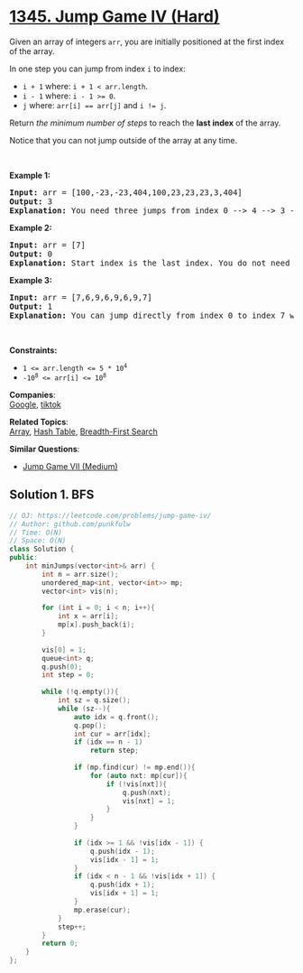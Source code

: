 # [1345. Jump Game IV (Hard)](https://leetcode.com/problems/jump-game-iv/)

<p>Given an array of&nbsp;integers <code>arr</code>, you are initially positioned at the first index of the array.</p>

<p>In one step you can jump from index <code>i</code> to index:</p>

<ul>
	<li><code>i + 1</code> where:&nbsp;<code>i + 1 &lt; arr.length</code>.</li>
	<li><code>i - 1</code> where:&nbsp;<code>i - 1 &gt;= 0</code>.</li>
	<li><code>j</code> where: <code>arr[i] == arr[j]</code> and <code>i != j</code>.</li>
</ul>

<p>Return <em>the minimum number of steps</em> to reach the <strong>last index</strong> of the array.</p>

<p>Notice that you can not jump outside of the array at any time.</p>

<p>&nbsp;</p>
<p><strong>Example 1:</strong></p>

<pre><strong>Input:</strong> arr = [100,-23,-23,404,100,23,23,23,3,404]
<strong>Output:</strong> 3
<strong>Explanation:</strong> You need three jumps from index 0 --&gt; 4 --&gt; 3 --&gt; 9. Note that index 9 is the last index of the array.
</pre>

<p><strong>Example 2:</strong></p>

<pre><strong>Input:</strong> arr = [7]
<strong>Output:</strong> 0
<strong>Explanation:</strong> Start index is the last index. You do not need to jump.
</pre>

<p><strong>Example 3:</strong></p>

<pre><strong>Input:</strong> arr = [7,6,9,6,9,6,9,7]
<strong>Output:</strong> 1
<strong>Explanation:</strong> You can jump directly from index 0 to index 7 which is last index of the array.
</pre>

<p>&nbsp;</p>
<p><strong>Constraints:</strong></p>

<ul>
	<li><code>1 &lt;= arr.length &lt;= 5 * 10<sup>4</sup></code></li>
	<li><code>-10<sup>8</sup> &lt;= arr[i] &lt;= 10<sup>8</sup></code></li>
</ul>


**Companies**:  
[Google](https://leetcode.com/company/google), [tiktok](https://leetcode.com/company/tiktok)

**Related Topics**:  
[Array](https://leetcode.com/tag/array/), [Hash Table](https://leetcode.com/tag/hash-table/), [Breadth-First Search](https://leetcode.com/tag/breadth-first-search/)

**Similar Questions**:
* [Jump Game VII (Medium)](https://leetcode.com/problems/jump-game-vii/)

## Solution 1. BFS


```cpp
// OJ: https://leetcode.com/problems/jump-game-iv/
// Author: github.com/punkfulw
// Time: O(N)
// Space: O(N)
class Solution {
public:
    int minJumps(vector<int>& arr) {
        int n = arr.size();
        unordered_map<int, vector<int>> mp;
        vector<int> vis(n);
        
        for (int i = 0; i < n; i++){
            int x = arr[i];
            mp[x].push_back(i);
        }
        
        vis[0] = 1;
        queue<int> q;
        q.push(0);
        int step = 0;
        
        while (!q.empty()){
            int sz = q.size();
            while (sz--){
                auto idx = q.front();
                q.pop();
                int cur = arr[idx];
                if (idx == n - 1)
                    return step;
                
                if (mp.find(cur) != mp.end()){
                    for (auto nxt: mp[cur]){
                        if (!vis[nxt]){
                            q.push(nxt);
                            vis[nxt] = 1; 
                        }
                    }
                }
                
                if (idx >= 1 && !vis[idx - 1]) {
                    q.push(idx - 1);
                    vis[idx - 1] = 1;
                }
                if (idx < n - 1 && !vis[idx + 1]) {
                    q.push(idx + 1);
                    vis[idx + 1] = 1;
                }
                mp.erase(cur);
            }
            step++;
        }  
        return 0;
    }
};
```
